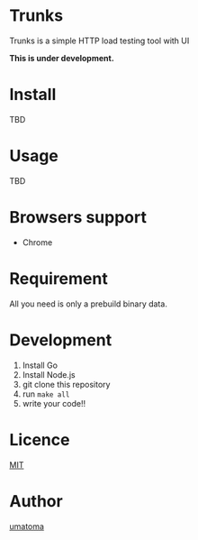 # Trunks
Trunks is a simple HTTP load testing tool with UI

**This is under development.**

# Install
TBD

# Usage
TBD

# Browsers support
- Chrome

# Requirement
All you need is only a prebuild binary data.

# Development
1. Install Go
2. Install Node.js
3. git clone this repository
4. run `make all`
5. write your code!!

# Licence
[MIT](https://github.com/umatoma/trunks/blob/master/LICENSE)

# Author
[umatoma](github.com/umatoma)
